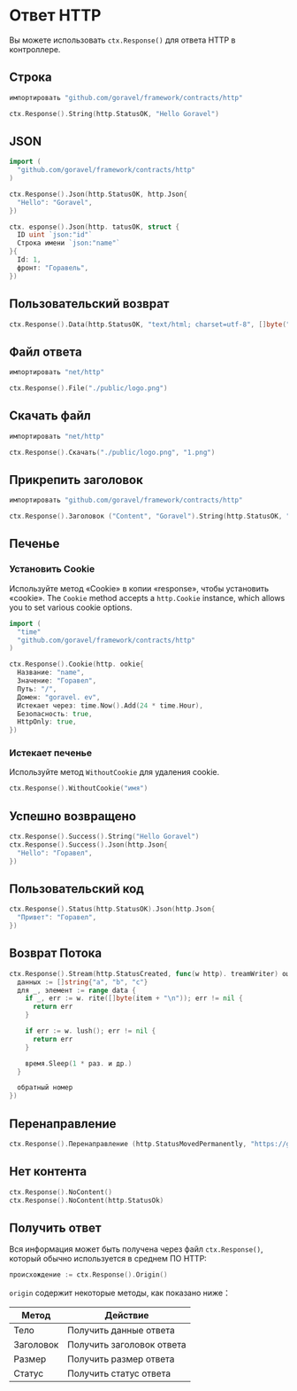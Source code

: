 # Ответ HTTP

Вы можете использовать `ctx.Response()` для ответа HTTP в контроллере.

## Строка

```go
импортировать "github.com/goravel/framework/contracts/http"

ctx.Response().String(http.StatusOK, "Hello Goravel")
```

## JSON

```go
import (
  "github.com/goravel/framework/contracts/http"
)

ctx.Response().Json(http.StatusOK, http.Json{
  "Hello": "Goravel",
})

ctx. esponse().Json(http. tatusOK, struct {
  ID uint `json:"id"`
  Строка имени `json:"name"`
}{
  Id: 1,
  фронт: "Горавель",
})
```

## Пользовательский возврат

```go
ctx.Response().Data(http.StatusOK, "text/html; charset=utf-8", []byte("<b>Goravel</b>"))
```

## Файл ответа

```go
импортировать "net/http"

ctx.Response().File("./public/logo.png")
```

## Скачать файл

```go
импортировать "net/http"

ctx.Response().Скачать("./public/logo.png", "1.png")
```

## Прикрепить заголовок

```go
импортировать "github.com/goravel/framework/contracts/http"

ctx.Response().Заголовок ("Content", "Goravel").String(http.StatusOK, "Hello Goravel")
```

## Печенье

### Установить Cookie

Используйте метод «Cookie» в копии «response», чтобы установить «cookie». The `Cookie` method accepts a `http.Cookie`
instance, which allows you to set various cookie options.

```go
import (
  "time"
  "github.com/goravel/framework/contracts/http"
)

ctx.Response().Cookie(http. ookie{
  Название: "name",
  Значение: "Горавел",
  Путь: "/",
  Домен: "goravel. ev",
  Истекает через: time.Now().Add(24 * time.Hour),
  Безопасность: true,
  HttpOnly: true,
})
```

### Истекает печенье

Используйте метод `WithoutCookie` для удаления cookie.

```go
ctx.Response().WithoutCookie("имя")
```

## Успешно возвращено

```go
ctx.Response().Success().String("Hello Goravel")
ctx.Response().Success().Json(http.Json{
  "Hello": "Горавел",
})
```

## Пользовательский код

```go
ctx.Response().Status(http.StatusOK).Json(http.Json{
  "Привет": "Горавел",
})
```

## Возврат Потока

```go
ctx.Response().Stream(http.StatusCreated, func(w http). treamWriter) ошибка {
  данных := []string{"a", "b", "c"}
  для _, элемент := range data {
    if _, err := w. rite([]byte(item + "\n")); err != nil {
      return err
    }

    if err := w. lush(); err != nil {
      return err
    }

    время.Sleep(1 * раз. и др.)
  }

  обратный номер
})
```

## Перенаправление

```go
ctx.Response().Перенаправление (http.StatusMovedPermanently, "https://goravel.dev")
```

## Нет контента

```go
ctx.Response().NoContent()
ctx.Response().NoContent(http.StatusOk)
```

## Получить ответ

Вся информация может быть получена через файл `ctx.Response()`, который обычно используется в среднем ПО HTTP:

```go
происхождение := ctx.Response().Origin()
```

`origin` содержит некоторые методы, как показано ниже：

| Метод     | Действие                  |
| --------- | ------------------------- |
| Тело      | Получить данные ответа    |
| Заголовок | Получить заголовок ответа |
| Размер    | Получить размер ответа    |
| Статус    | Получить статус ответа    |
